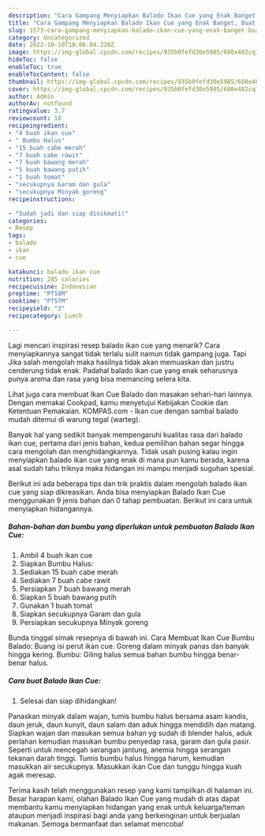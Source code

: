 ```yaml
---
description: "Cara Gampang Menyiapkan Balado Ikan Cue yang Enak Banget, Buat Buka Puasa Bikin Ngiler"
title: "Cara Gampang Menyiapkan Balado Ikan Cue yang Enak Banget, Buat Buka Puasa Bikin Ngiler"
slug: 1573-cara-gampang-menyiapkan-balado-ikan-cue-yang-enak-banget-buat-buka-puasa-bikin-ngiler
category: Uncategorized
date: 2022-10-10T18:06:04.220Z
image: https://img-global.cpcdn.com/recipes/935b0fefd30e5985/680x482cq70/balado-ikan-cue-foto-resep-utama.jpg
hideToc: false
enableToc: true
enableTocContent: false
thumbnail: https://img-global.cpcdn.com/recipes/935b0fefd30e5985/680x482cq70/balado-ikan-cue-foto-resep-utama.jpg
cover: https://img-global.cpcdn.com/recipes/935b0fefd30e5985/680x482cq70/balado-ikan-cue-foto-resep-utama.jpg
author: Admin
authorAv: notfound
ratingvalue: 3.7
reviewcount: 18
recipeingredient:
- "4 buah ikan cue"
- " Bumbu Halus"
- "15 buah cabe merah"
- "7 buah cabe rawit"
- "7 buah bawang merah"
- "5 buah bawang putih"
- "1 buah tomat"
- "secukupnya Garam dan gula"
- "secukupnya Minyak goreng"
recipeinstructions:

- "Sudah jadi dan siap dinikmati!"
categories:
- Resep
tags:
- balado
- ikan
- cue

katakunci: balado ikan cue 
nutrition: 285 calories
recipecuisine: Indonesian
preptime: "PT18M"
cooktime: "PT57M"
recipeyield: "3"
recipecategory: Lunch

---
```



Lagi mencari inspirasi resep balado ikan cue yang menarik? Cara menyiapkannya sangat tidak terlalu sulit namun tidak gampang juga. Tapi Jika salah mengolah maka hasilnya tidak akan memuaskan dan justru cenderung tidak enak. Padahal balado ikan cue yang enak seharusnya punya aroma dan rasa yang bisa memancing selera kita.


Lihat juga cara membuat Ikan Cue Balado dan masakan sehari-hari lainnya. Dengan memakai Cookpad, kamu menyetujui Kebijakan Cookie dan Ketentuan Pemakaian. KOMPAS.com - Ikan cue dengan sambal balado mudah ditemui di warung tegal (warteg).

Banyak hal yang sedikit banyak mempengaruhi kualitas rasa dari balado ikan cue, pertama dari jenis bahan, kedua pemilihan bahan segar hingga cara mengolah dan menghidangkannya. Tidak usah pusing kalau ingin menyiapkan balado ikan cue yang enak di mana pun kamu berada, karena asal sudah tahu triknya maka hidangan ini mampu menjadi suguhan spesial.


Berikut ini ada beberapa tips dan trik praktis dalam mengolah balado ikan cue yang siap dikreasikan. Anda bisa menyiapkan Balado Ikan Cue menggunakan 9 jenis bahan dan 0 tahap pembuatan. Berikut ini cara untuk menyiapkan hidangannya.

<!--inarticleads1-->

##### Bahan-bahan dan bumbu yang diperlukan untuk pembuatan Balado Ikan Cue:

1. Ambil 4 buah ikan cue
1. Siapkan  Bumbu Halus:
1. Sediakan 15 buah cabe merah
1. Sediakan 7 buah cabe rawit
1. Persiapkan 7 buah bawang merah
1. Siapkan 5 buah bawang putih
1. Gunakan 1 buah tomat
1. Siapkan secukupnya Garam dan gula
1. Persiapkan secukupnya Minyak goreng


Bunda tinggal simak resepnya di bawah ini. Cara Membuat Ikan Cue Bumbu Balado: Buang isi perut ikan cue. Goreng dalam minyak panas dan banyak hingga kering. Bumbu: Giling halus semua bahan bumbu hingga benar-benar halus. 

<!--inarticleads2-->

##### Cara buat Balado Ikan Cue:


1. Selesai dan siap dihidangkan!

Panaskan minyak dalam wajan, tumis bumbu halus bersama asam kandis, daun jeruk, daun kunyit, daun salam dan aduk hingga mendidih dan matang. Siapkan wajan dan masukan semua bahan yg sudah di blender halus, aduk perlahan kemudian masukan bumbu penyedap rasa, garam dan gula pasir. Seperti untuk mencegah serangan jantung, anemia hingga serangan tekanan darah tinggi. Tumis bumbu halus hingga harum, kemudian masukkan air secukupnya. Masukkan ikan Cue dan tunggu hingga kuah agak meresap. 

Terima kasih telah menggunakan resep yang kami tampilkan di halaman ini. Besar harapan kami, olahan Balado Ikan Cue yang mudah di atas dapat membantu kamu menyiapkan hidangan yang enak untuk keluarga/teman ataupun menjadi inspirasi bagi anda yang berkeinginan untuk berjualan makanan. Semoga bermanfaat dan selamat mencoba!
